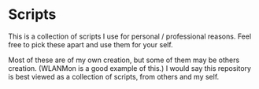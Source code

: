 # Scripts

This is a collection of scripts I use for personal / professional reasons. Feel free to pick these apart and use them for your self.

Most of these are of my own creation, but some of them may be others creation. (WLANMon is a good example of this.) I would say this repository is best viewed as a collection of scripts, from others and my self.
